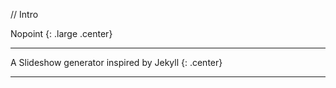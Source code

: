 // Intro

Nopoint
{: .large .center}

* * *

A Slideshow generator inspired by Jekyll
{: .center}

* * *
